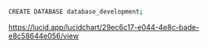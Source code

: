 
```bash
CREATE DATABASE database_development;
```
https://lucid.app/lucidchart/29ec6c17-e044-4e8c-bade-e8c58644e056/view
